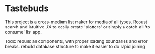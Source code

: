 # Tastebuds
This project is a cross-medium list maker for media of all types. Robust search and intuitive UX to easily create 'platters' or simply a catch-all 'to consume' list app.

Todo:
    rebuild all components, with proper loading boundaries and error breaks.
    rebuild database structure to make it easier to do rapid joining
    
